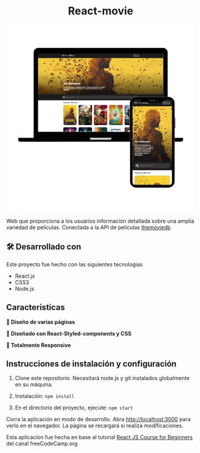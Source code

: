 <h1 align="center">
  React-movie<br/>
</h1>
<div align="center">
  <img alt="Demo" src="/src/images/Presentacion web.movieApi.png" />
</div>

Web que proporciona a los usuarios información detallada sobre una amplia variedad de películas. Conectada a la API de películas <a href="https://www.themoviedb.org/" target="_blank">themoviedb</a>


## 🛠 Desarrollado con

Este proyecto fue hecho con las siguientes tecnologias 

- React.js
- CSS3
- Node.js

## Caracteristicas

**📖 Diseño de varias páginas**

**🎨 Diseñado con React-Styled-components y CSS**

**📱 Totalmente Responsive**

## Instrucciones de instalación y configuración

1. Clone este repositorio. Necesitará node.js y git instalados globalmente en su máquina.

2. Instalación: `npm install`

2. En el directorio del proyecto, ejecute: `npm start`

Corra la aplicación en modo de desarrollo.
Abra  [http://localhost:3000](http://localhost:3000) para verlo en el navegador. La página se recargará si realiza modificaciones.


Esta aplicacion fue hecha en base al tutorial <a href="https://www.youtube.com/watch?v=nTeuhbP7wdE" target="_blank">React JS Course for Beginners</a> del canal freeCodeCamp.org
 
